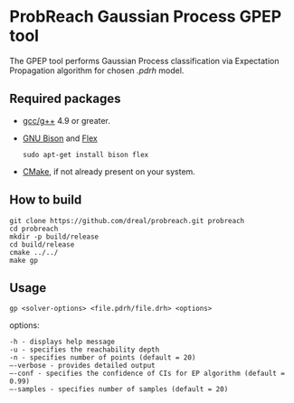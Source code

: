 # ProbReach Gaussian Process GPEP tool

The GPEP tool performs Gaussian Process classification via Expectation Propagation algorithm for chosen *.pdrh* model.

## Required packages
    
   - [gcc/g++](https://gcc.gnu.org/) 4.9 or greater.
   - [GNU Bison](https://www.gnu.org/software/bison/) and [Flex](https://github.com/westes/flex)
      
        ```sudo apt-get install bison flex``` 
        
   - [CMake](https://cmake.org/), if not already present on your system.

## How to build

```
git clone https://github.com/dreal/probreach.git probreach
cd probreach
mkdir -p build/release
cd build/release
cmake ../../
make gp
```

## Usage

	gp <solver-options> <file.pdrh/file.drh> <options>

options:
```
-h - displays help message
-u - specifies the reachability depth
-n - specifies number of points (default = 20)
–-verbose - provides detailed output
–-conf - specifies the confidence of CIs for EP algorithm (default = 0.99)
–-samples - specifies number of samples (default = 20)
```
